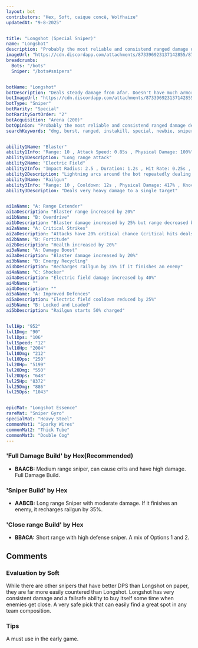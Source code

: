 ```yaml
---
layout: bot
contributors: "Hex, Soft, caique concê, Wolfhaize"
updatedAt: "9-8-2025"


title: "Longshot (Special Sniper)"
name: "Longshot"
description: "Probably the most reliable and consistend ranged damage dealer. Other snipers have the potential to outperform it in the right situations, but Longshot will just get the job done no matter what.\n- Speciality: heavy hits and high rate of fire\n- Note: defensive ability to keep melee away\n- Combos: translocators, gust, supercharge"
imageUrl: "https://cdn.discordapp.com/attachments/873396923137142855/873397383575240734/longshot.png"
breadcrumbs:
  Bots: "/bots"
  Sniper: "/bots#snipers"


botName: "Longshot"
botDescription: "Deals steady damage from afar. Doesn't have much armor, but can electrocute nearby attackers to keep them at bay."
botImageUrl: "https://cdn.discordapp.com/attachments/873396923137142855/873397383575240734/longshot.png"
botType: "Sniper"
botRarity: "Special"
botRaritySortOrder: "2"
botAcquisition: "Arena (200)"
botOpinion: "Probably the most reliable and consistend ranged damage dealer. Other snipers have the potential to outperform it in the right situations, but Longshot will just get the job done no matter what."
searchKeywords: "dmg, burst, ranged, instakill, special, newbie, sniper, longshot, shooter"


ability1Name: "Blaster"
ability1Info: "Range: 10 , Attack Speed: 0.85s , Physical Damage: 100%"
ability1Description: "Long range attack"
ability2Name: "Electric Field"
ability2Info: "Impact Radius: 2.5 , Duration: 1.2s , Hit Rate: 0.25s , Cooldown: 8s , Energy Damage: 28%"
ability2Description: "Lightning arcs around the bot repeatedly dealing damage to nearby bots"
ability3Name: "Railgun"
ability3Info: "Range: 10 , Cooldown: 12s , Physical Damage: 417% , Knockback: Small"
ability3Description: "Deals very heavy damage to a single target"


ai1aName: "A: Range Extender"
ai1aDescription: "Blaster range increased by 20%"
ai1bName: "B: Overdrive"
ai1bDescription: "Blaster damage increased by 25% but range decreased by 20%"
ai2aName: "A: Critical Strikes"
ai2aDescription: "Attacks have 20% critical chance (critical hits deals double damage)"
ai2bName: "B: Fortitude"
ai2bDescription: "Health increased by 20%"
ai3aName: "A: Damage Boost"
ai3aDescription: "Blaster damage increased by 20%"
ai3bName: "B: Energy Recycling"
ai3bDescription: "Recharges railgun by 35% if it finishes an enemy"
ai4aName: "C: Shocker"
ai4aDescription: "Electric field damage increased by 40%"
ai4bName: ""
ai4bDescription: ""
ai5aName: "A: Improved Defences"
ai5aDescription: "Electric field cooldown reduced by 25%"
ai5bName: "B: Locked and Loaded"
ai5bDescription: "Railgun starts 50% charged"


lvl1Hp: "952"
lvl1Dmg: "90"
lvl1Dps: "106"
lvl1Speed: "12"
lvl10Hp: "2004"
lvl10Dmg: "212"
lvl10Dps: "250"
lvl20Hp: "5199"
lvl20Dmg: "550"
lvl20Dps: "648"
lvl25Hp: "8372"
lvl25Dmg: "886"
lvl25Dps: "1043"


epicMat: "Longshot Essence"
rareMat: "Sniper Gyro"
specialMat: "Heavy Steel"
commonMat1: "Sparky Wires"
commonMat2: "Thick Tube"
commonMat3: "Double Cog"
---
```



### 'Full Damage Build' by Hex(Recommended)
- **BAACB:** Medium range sniper, can cause crits and have high damage. Full Damage Build.

### 'Sniper Build' by Hex
- **AABCB:** Long range Sniper with moderate damage. If it finishes an enemy, it recharges railgun by 35%.

### 'Close range Build' by Hex
- **BBACA:** Short range with high defense sniper. A mix of Options 1 and 2.

## Comments

### Evaluation by Soft
While there are other snipers that have better DPS than Longshot on paper, they are far more easily countered than Longshot. Longshot has very consistent damage and a failsafe ability to buy itself some time when enemies get close. A very safe pick that can easily find a great spot in any team composition.

### Tips
A must use in the early game.

